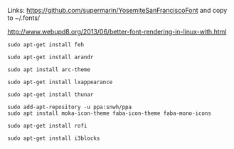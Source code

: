 Links:
https://github.com/supermarin/YosemiteSanFranciscoFont
and copy to ~/.fonts/


http://www.webupd8.org/2013/06/better-font-rendering-in-linux-with.html

```
sudo apt-get install feh
```

```
sudo apt-get install arandr
```

```
sudo apt install arc-theme
```

```
sudo apt-get install lxappearance
```

```
sudo apt-get install thunar
```

```
sudo add-apt-repository -u ppa:snwh/ppa
sudo apt install moka-icon-theme faba-icon-theme faba-mono-icons
```

```
sudo apt-get install rofi
```

```
sudo apt-get install i3blocks
```
